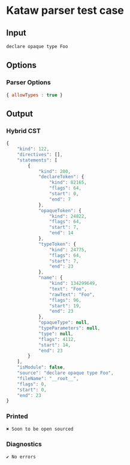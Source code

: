 # Kataw parser test case

## Input

`````js
declare opaque type Foo
`````

## Options

### Parser Options

`````js
{ allowTypes : true }
`````

## Output

### Hybrid CST

```javascript
{
    "kind": 122,
    "directives": [],
    "statements": [
        {
            "kind": 200,
            "declareToken": {
                "kind": 82165,
                "flags": 64,
                "start": 0,
                "end": 7
            },
            "opaqueToken": {
                "kind": 24822,
                "flags": 64,
                "start": 7,
                "end": 14
            },
            "typeToken": {
                "kind": 24775,
                "flags": 64,
                "start": 7,
                "end": 23
            },
            "name": {
                "kind": 134299649,
                "text": "Foo",
                "rawText": "Foo",
                "flags": 96,
                "start": 19,
                "end": 23
            },
            "opaqueType": null,
            "typeParameters": null,
            "type": null,
            "flags": 4112,
            "start": 14,
            "end": 23
        }
    ],
    "isModule": false,
    "source": "declare opaque type Foo",
    "fileName": "__root__",
    "flags": 0,
    "start": 0,
    "end": 23
}
```

### Printed

```javascript
✖ Soon to be open sourced
```

### Diagnostics

```javascript
✔ No errors
```

